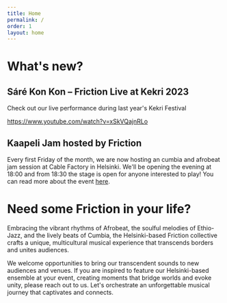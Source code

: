 ```yaml
---
title: Home
permalink: /
order: 1
layout: home
---
```


# What's new?

## Sáré Kon Kon – Friction Live at Kekri 2023

Check out our live performance during last year's Kekri Festival 

https://www.youtube.com/watch?v=xSkVQajnRLo

## Kaapeli Jam hosted by Friction

Every first Friday of the month, we are now hosting an cumbia and afrobeat jam session at Cable Factory in Helsinki. We'll be opening the evening at 18:00 and from 18:30 the stage is open for anyone interested to play! You can read more about the event [here](https://cle-ment.github.io/friction-helsinki-website/jams/).

# Need some Friction in your life?

Embracing the vibrant rhythms of Afrobeat, the soulful melodies of Ethio-Jazz, and the lively beats of Cumbia, the Helsinki-based Friction collective crafts a unique, multicultural musical experience that transcends borders and unites audiences.

We welcome opportunities to bring our transcendent sounds to new audiences and venues. If you are inspired to feature our Helsinki-based ensemble at your event, creating moments that bridge worlds and evoke unity, please reach out to us. Let's orchestrate an unforgettable musical journey that captivates and connects.
